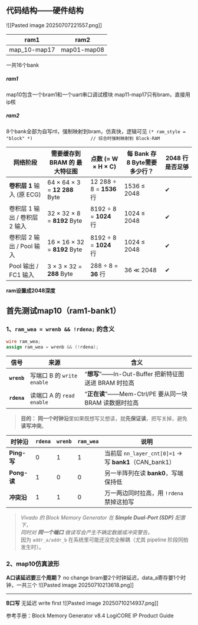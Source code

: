 ## 代码结构——硬件结构
![[Pasted image 20250707221557.png]]

| ram1         | ram2        |
| ------------ | ----------- |
| map_10-map17 | map01-map08 |
一共16个bank
##### **ram1**
map10包含一个bram1和一个uart串口调试模块
map11-map17只有bram，直接用ip核
##### **ram2**
8个bank全部为自写rtl，强制映射到bram，仿真快，逻辑可见
 `(* ram_style = "block" *)                      // 综合时强制映射到 Block-RAM`


| 网络阶段                 | 需要缓存到 BRAM 的 **最大**特征图        | 点数 (= W × H × C)        | 每 Bank 存 8 Byte需要多少行？ | 2048 行是否足够 |
| -------------------- | ----------------------------- | ----------------------- | --------------------- | ---------- |
| **卷积层 1** 输入 (原 ECG) | 64 × 64 × 3 = **12 288** Byte | 12 288 ÷ 8 = **1536** 行 | 1536 ≤ 2048           | ✔          |
| 卷积层 1 输出 / 卷积层 2 输入  | 32 × 32 × 8 = **8192** Byte   | 8192 ÷ 8 = **1024** 行   | 1024 ≤ 2048           | ✔          |
| 卷积层 2 输出 / Pool 输入   | 16 × 16 × 32 = **8192** Byte  | 8192 ÷ 8 = **1024** 行   | 1024 ≤ 2048           | ✔          |
| Pool 输出 / FC1 输入     | 3 × 3 × 32 = **288** Byte     | 288 ÷ 8 = **36** 行      | 36 ≪ 2048             | ✔          |
**ram设置成2048深度**

## 首先测试map10（ram1-bank1）
### 1、`ram_wea = wrenb && !rdena;` 的含义

```verilog
wire ram_wea;
assign ram_wea = wrenb && (!rdena);
```

| 信号          | 来源                     | 含义                                       |
| ----------- | ---------------------- | ---------------------------------------- |
| **`wrenb`** | 写端口 B 的 `write enable` | “**想写**”——In-Out-Buffer 把新特征图送进 BRAM 时拉高 |
| **`rdena`** | 读端口 A 的 `read enable`  | “**正在读**”——Mem-Ctrl/PE 要从同一块 BRAM 读数据时拉高 |

> **目的：** **同一个时钟沿**里如果既想写又想读，就**先保证读**，把写关掉，避免**读写冲突**。

| 时钟沿        | `rdena` | `wrenb` | `ram_wea` | 说明                                               |
| ---------- | ------- | ------- | --------- | ------------------------------------------------ |
| **Ping-写** | 0       | 1       | 1         | 当前层 `nn_layer_cnt[0]=1` → 写 **bank1**（CAN_bank1） |
| **Pong-读** | 1       | 0       | 0         | 另一半阵列在读 **bank0**，写端保持低                          |
| **冲突沿**    | 1       | 1       | 0         | 万一两边同时拉高，用 `!rdena` 禁掉这拍写                        |

> _Vivado 的 Block Memory Generator 在 **Simple Dual-Port (SDP)** 配置下，  
> 同时对 **同一个端口** 做读写会产生不确定数据或冲突警告。_  
> 因为 `addr_a/addr_b` 在系统里可能还没完全解耦（尤其 pipeline 阶段同拍发生时）。


### 2、map10仿真波形

**A口读延迟要三个周期？**
no change
bram要2个时钟延迟，data_a寄存要1个时钟，一共三个
![[Pasted image 20250710213618.png]]
****
**B口写**
无延迟 write first
![[Pasted image 20250710214937.png]]




参考手册：Block Memory Generator v8.4 LogiCORE IP Product Guide